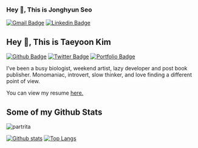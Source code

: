 ### Hey 👋, This is Jonghyun Seo

[![Gmail Badge](https://img.shields.io/badge/-jonghyun0101.seo@gmail.com-c14438?style=flat&logo=Gmail&logoColor=white&link=mailto:jonghyun0101.seo@gmail.com)](mailto:jonghyun0101.seo@gmail.com)
[![Linkedin Badge](https://img.shields.io/badge/-jonghyun-seo-7790139-0072b1?style=flat&logo=Linkedin&logoColor=white&link=https://www.linkedin.com/in/jonghyun-seo-7790139a/)](https://www.linkedin.com/in/jonghyun-seo-7790139a/)

## Hey 👋, This is Taeyoon Kim


 [![Github Badge](https://img.shields.io/badge/-partrita-grey?style=flat&logo=github&logoColor=white&link=https://github.com/partrita/)](https://www.github.com/partrita/) [![Twitter Badge](https://img.shields.io/badge/-partrita-00acee?style=flat&logo=twitter&logoColor=white&link=https://twitter.com/partrita/)](https://www.twitter.com/partrita/) [![Portfolio Badge](https://img.shields.io/badge/portfolio-web-blue?style=flat&link=partrita.github.io/)](partrita.github.io/) <p align='left'>I’ve been a busy biologist, weekend artist, lazy developer and post book publisher. Monomaniac, introvert, slow thinker, and love finding a different point of view.</p><p align='left'> You can view my resume <a href='https://docs.google.com/document/d/e/2PACX-1vSmW8bUceekZa3W4wLTFyzGSGDl_3XSpH4rISjp2HX9TlmzJ6spMPrDTej6XPXxydcSXS9YE2DrplO_/pub ' target=_blank><u>here</u>.</a></p>
## Some of my Github Stats
<p align=left> <img src=https://komarev.com/ghpvc/?username=partrita alt=partrita /> </p>

[![Github stats](https://github-readme-stats.vercel.app/api?username=partrita&show_icons=true&include_all_commits=true)](https://github.com/partrita/github-readme-stats)
[![Top Langs](https://github-readme-stats.vercel.app/api/top-langs/?username=partrita&layout=compact)](https://github.com/partrita/github-readme-stats)

<!--
**jonghyunseo/jonghyunseo** is a ✨ _special_ ✨ repository because its `README.md` (this file) appears on your GitHub profile.

Here are some ideas to get you started:

- 🔭 I’m currently working on ...
- 🌱 I’m currently learning ...
- 👯 I’m looking to collaborate on ...
- 🤔 I’m looking for help with ...
- 💬 Ask me about ...
- 📫 How to reach me: ...
- 😄 Pronouns: ...
- ⚡ Fun fact: ...
-->
